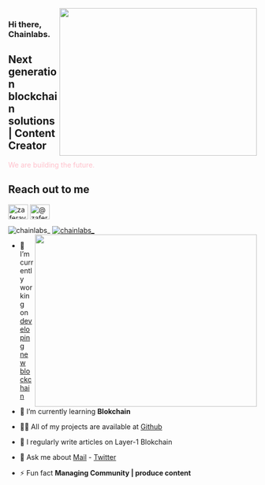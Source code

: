 <img src="https://blockchainturkey.io/wp-content/uploads/2018/02/blockchain_Z4.gif" align="right" width="400" height="300">

### Hi there, Chainlabs. 

## Next generation blockchain solutions | Content Creator

<font color="pink">We are building the future. </font>

## Reach out to me

<a href="https://twitter.com/chainlabs_" target="blank"><img align="center" src="https://raw.githubusercontent.com/rahuldkjain/github-profile-readme-generator/master/src/images/icons/Social/twitter.svg" alt="zaferayan" height="30" width="40" /></a>
<a href="https://medium.com/@chainlabs1" target="blank"><img align="center" src="https://raw.githubusercontent.com/rahuldkjain/github-profile-readme-generator/master/src/images/icons/Social/medium.svg" alt="@zaferayan" height="30" width="40" /></a>
<br />

<p align="left"> <img src="https://komarev.com/ghpvc/?username=chainlabs1&label=Profile%20views&color=0e75b6&style=flat" alt="chainlabs_" /> <a href="https://twitter.com/chainlabs_" target="blank"><img src="https://img.shields.io/twitter/follow/chainlabs_?logo=twitter&style=for-the-badge" alt="chainlabs_" /></a> 

<img src="https://github-readme-stats.vercel.app/api?username=chainslabs&show_icons=true&theme=highcontrast" align="right" width="450" height="350" >

- 🔭 I’m currently working on [developing new blockchain](chainslabs@gmail.com)

- 🌱 I’m currently learning **Blokchain**

- 👨‍💻 All of my projects are available at [Github](https://github.com/chainlabs1?tab=repositories)

- 📝 I regularly write articles on Layer-1 Blokchain

- 💬 Ask me about [Mail](chainslabs@gmail.com) - [Twitter](https://twitter.com/chainlabs_)

- ⚡ Fun fact **Managing Community | produce content**

